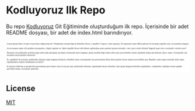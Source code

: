 # Kodluyoruz Ilk Repo

Bu repo [Kodluyoruz](https://www.kodluyoruz.org) Git Eğitiminde oluşturduğum ilk repo. İçerisinde bir adet README dosyası, bir adet de index.html barındırıyor.

![github](figures/commit-example.png)

## License
[MIT](https://choosealicense.com/licenses/mit/)
